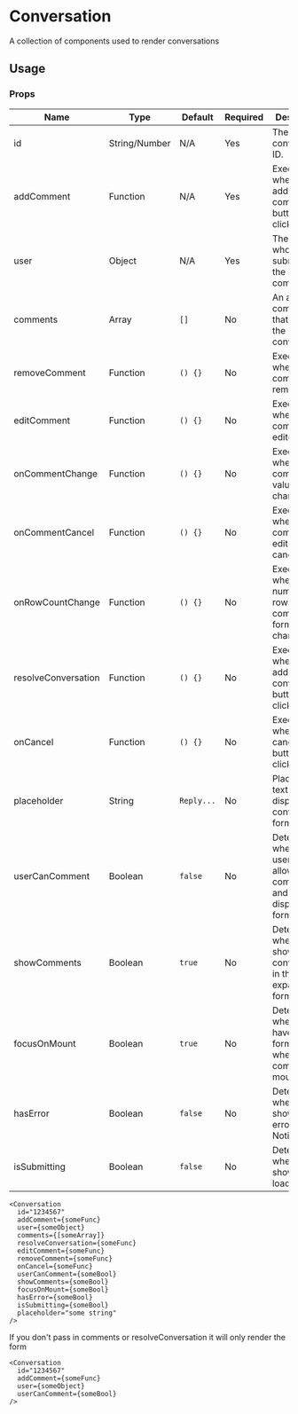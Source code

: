 # Conversation
A collection of components used to render conversations

## Usage

### Props

| Name                | Type          | Default   | Required | Description                                                                   |
| ------------------- |-------------- | --------- | -------- |------------------------------------------------------------------------------ |
| id                  | String/Number | N/A       | Yes      | The conversation ID.                                                          |
| addComment          | Function      | N/A       | Yes      | Executes when the add comment button is clicked.                              |
| user                | Object        | N/A       | Yes      | The user who is submitting the comment.                                       |
| comments            | Array         | `[]`      | No       | An array of comments that are in the conversation.                            |
| removeComment       | Function      | `() {}`   | No       | Executes when the comment is removed.                                         |
| editComment         | Function      | `() {}`   | No       | Executes when the comment is edited.                                          |
| onCommentChange     | Function      | `() {}`   | No       | Executes when a comment value changes.                                        |
| onCommentCancel     | Function      | `() {}`   | No       | Executes when a comment edit has been canceled.                               |
| onRowCountChange    | Function      | `() {}`   | No       | Executes when a the number of rows in the comment form changes.               |
| resolveConversation | Function      | `() {}`   | No       | Executes when the add resolve conversation button is clicked.                 |
| onCancel            | Function      | `() {}`   | No       | Executes when the cancel button is clicked.                                   |
| placeholder         | String        | `Reply...`| No       | Placeholder text to display in the conversation form input.                   |
| userCanComment      | Boolean       | `false`   | No       | Determines whether the user is allowed to comment and if to display the form. |
| showComments        | Boolean       | `true`    | No       | Determines whether to show the conversation in the expanded format.           |
| focusOnMount        | Boolean       | `true`    | No       | Determines whether to have the form in focus when the component mounts.       |
| hasError            | Boolean       | `false`   | No       | Determines whether to show an error Notification.                             |
| isSubmitting        | Boolean       | `false`   | No       | Determines whether to show a loading state.                                   |

```
<Conversation
  id="1234567"
  addComment={someFunc}
  user={someObject}
  comments={[someArray]}
  resolveConversation={someFunc}
  editComment={someFunc}
  removeComment={someFunc}
  onCancel={someFunc}
  userCanComment={someBool}
  showComments={someBool}
  focusOnMount={someBool}
  hasError={someBool}
  isSubmitting={someBool}
  placeholder="some string"
/>
```

If you don't pass in comments or resolveConversation it will only render the form

```
<Conversation
  id="1234567"
  addComment={someFunc}
  user={someObject}
  userCanComment={someBool}
/>
```
